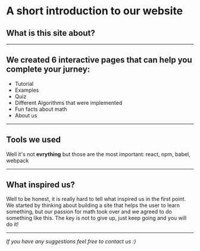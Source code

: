 # A short introduction to our website


## What is this site about?


---
## We created 6 interactive pages that can help you complete your jurney:  
* Tutorial
* Examples
* Quiz
* Different Algorithms that were implemented
* Fun facts about math
* About us  
---  
## Tools we used  
Well it's not **evrything** but those are the most important: react, npm, babel, webpack

--- 

## What inspired us?  
Well to be honest, it is really hard to tell what inspired us in the first point. We started by thinking about building a site that helps the user to learn something, but our passion for math took over and we agreed to do something like this. The key is not to give up, just keep going and you will do it! 

---  


*If you have any suggestions feel free to contact us :)*